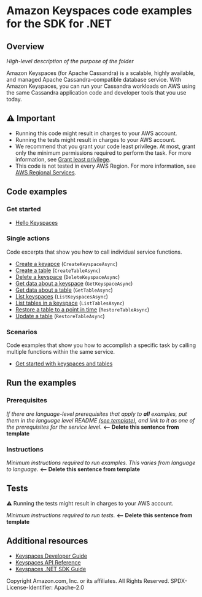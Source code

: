 # Amazon Keyspaces code examples for the SDK for .NET

## Overview
*High-level description of the purpose of the folder*

Amazon Keyspaces (for Apache Cassandra) is a scalable, highly available, and
managed Apache Cassandra–compatible database service. With Amazon Keyspaces,
you can run your Cassandra workloads on AWS using the same Cassandra
application code and developer tools that you use today. 

## ⚠️ Important
* Running this code might result in charges to your AWS account. 
* Running the tests might result in charges to your AWS account.
* We recommend that you grant your code least privilege. At most, grant only the minimum permissions required to perform the task. For more information, see [Grant least privilege](https://docs.aws.amazon.com/IAM/latest/UserGuide/best-practices.html#grant-least-privilege). 
* This code is not tested in every AWS Region. For more information, see [AWS Regional Services](https://aws.amazon.com/about-aws/global-infrastructure/regional-product-services).

## Code examples

### Get started

* [Hello Keyspaces](Actions/HelloKeyspaces.cs)

### Single actions
Code excerpts that show you how to call individual service functions.
* [Create a keyapce](Actions/KeyspacesWrapper.cs) (`CreateKeyspaceAsync`)
* [Create a table](Actions/KeyspacesWrapper.cs) (`CreateTableAsync`)
* [Delete a keyspace](Actions/KeyspacesWrapper.cs) (`DeleteKeyspaceAsync`)
* [Get data about a keyspace](Actions/KeyspacesWrapper) (`GetKeyspaceAsync`)
* [Get data about a table](Actions/KeyspacesWrapper.cs) (`GetTableAsync`)
* [List keyspaces](Actions/KeyspacesWrapper.cs) (`ListKeyspacesAsync`)
* [List tables in a keyspace](Actions/KeyspacesWrapper.cs) (`ListTablesAsync`)
* [Restore a table to a point in time](Actions/KeyspacesWrapper.cs) (`RestoreTableAsync`)
* [Update a table](Actions/KeyspacesWrapper.cs) (`RestoreTableAsync`)

### Scenarios
Code examples that show you how to accomplish a specific task by calling multiple functions within the same service.
* [Get started with keyspaces and tables](Scenarios/KeyspacesBasics.cs)

## Run the examples

### Prerequisites
*If there are language-level prerequisites that apply to **all** examples, put them in the language level README [(see template)](https://github.com/awsdocs/aws-doc-sdk-examples/wiki/Language-level-README-template), and link to it as one of the prerequisites for the service level.* **<-- Delete this sentence from template**

### Instructions

*Minimum instructions required to run examples. This varies from language to language.* **<-- Delete this sentence from template**

## Tests
⚠️ Running the tests might result in charges to your AWS account.

*Minimum instructions required to run tests.* **<-- Delete this sentence from template**

## Additional resources
* [Keyspaces Developer Guide](https://docs.aws.amazon.com/keyspaces/?icmpid=docs_homepage_databases)
* [Keyspaces API Reference](https://docs.aws.amazon.com/keyspaces/latest/APIReference/Welcome.html)
* [Keyspaces .NET SDK Guide](https://docs.aws.amazon.com/sdkfornet/v3/apidocs/items/Keyspaces/NKeyspaces.html) 

Copyright Amazon.com, Inc. or its affiliates. All Rights Reserved. SPDX-License-Identifier: Apache-2.0
